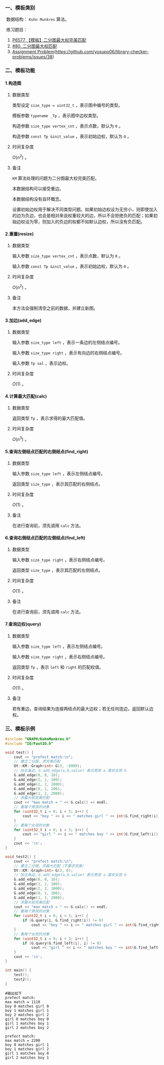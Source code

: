 ### 一、模板类别

​	数据结构： `Kuhn Munkres` 算法。

​	练习题目：

1. [P6577 【模板】二分图最大权完美匹配](https://www.luogu.com.cn/problem/P6577)
2. [#80. 二分图最大权匹配](https://uoj.ac/problem/80)
3. [Assignment Problem](https://judge.yosupo.jp/problem/assignment)(https://github.com/yosupo06/library-checker-problems/issues/38)


### 二、模板功能

#### 1.构造图

1. 数据类型

   类型设定 `size_type = uint32_t` ，表示图中编号的类型。

   模板参数 `typename _Tp` ，表示图中边权类型。
   
   构造参数 `size_type vertex_cnt` ，表示点数，默认为 `0` 。

   构造参数 `const Tp &init_value` ，表示初始边权，默认为 `0` 。

2. 时间复杂度

   $O(n^2)$ 。

3. 备注

    `KM` 算法处理的问题为二分图最大权完美匹配。

   本数据结构可以接受重边。

   本数据结构没有自环概念。

   设置初始边权用于解决不同类型问题。如果初始边权设为无穷小，则即使加入的边为负边，也会是相对来说权重较大的边，所以不会拒绝负的匹配；如果初始边权设为零，则加入的负边的权都不如默认边权，所以没有负匹配。

#### 2.重置(resize)

1. 数据类型

   输入参数 `size_type vertex_cnt` ，表示点数，默认为 `0` 。

   输入参数 `const Tp &init_value` ，表示初始边权，默认为 `0` 。

2. 时间复杂度

   $O(n^2)$ 。

3. 备注

   本方法会强制清空之前的数据，并建立新图。

#### 3.加边(add_edge)

1. 数据类型

   输入参数 `size_type left`​ ，表示一条边的左侧结点编号。

   输入参数 `size_type right` ，表示有向边的右侧结点编号。

   输入参数 `Tp val` ，表示边权。

2. 时间复杂度

   $O(1)$ 。

#### 4.计算最大匹配(calc)

1. 数据类型

   返回类型 `Tp` ，表示求得的最大匹配值。

2. 时间复杂度

   $O(n^3)$ 。

#### 5.查询左侧结点匹配的右侧结点(find_right)

1. 数据类型

   输入参数 `size_type left` ，表示左侧结点编号。

   返回类型 `size_type` ，表示其匹配的右侧结点。

2. 时间复杂度

   $O(1)$ 。

3. 备注

   在进行查询前，须先调用 `calc` 方法。

#### 6.查询右侧结点匹配的左侧结点(find_left)

1. 数据类型

   输入参数 `size_type right` ，表示右侧结点编号。

   返回类型 `size_type` ，表示其匹配的左侧结点。

2. 时间复杂度

   $O(1)$ 。

3. 备注

   在进行查询前，须先调用 `calc` 方法。

#### 7.查询边权(query)

1. 数据类型

   输入参数 `size_type left` ，表示左侧结点编号。

   输入参数 `size_type right` ，表示右侧结点编号。

   返回类型 `Tp` ，表示 `left` 和 `right` 的匹配权值。

2. 时间复杂度

    $O(1)$ 。

3. 备注

   若有重边，查询结果为连接两结点的最大边权；若无任何连边，返回默认边权。

### 三、模板示例

```c++
#include "GRAPH/KuhnMunkres.h"
#include "IO/FastIO.h"

void test() {
    cout << "prefect match:\n";
    // 建立二分图，求完美匹配
    OY::KM::Graph<int> G(3, -9999);
    // 加五条边，G.add_edge(a,b,value) 表示男孩 a 喜欢女孩 b
    G.add_edge(0, 0, 10);
    G.add_edge(1, 1, 100);
    G.add_edge(2, 2, 1000);
    G.add_edge(0, 1, 200);
    G.add_edge(1, 2, 2000);
    // 求最大权完美匹配
    cout << "max match = " << G.calc() << endl;
    // 看每个男孩的对象
    for (uint32_t i = 0; i < 3; i++) {
        cout << "boy " << i << " matches girl " << int(G.find_right(i)) << endl;
    }
    // 看每个女孩的对象
    for (uint32_t i = 0; i < 3; i++) {
        cout << "girl " << i << " matches boy " << int(G.find_left(i)) << endl;
    }
    cout << '\n';
}

void test2() {
    cout << "prefect match:\n";
    // 建立二分图，求最大匹配（不要求完美）
    OY::KM::Graph<int> G(3, 0);
    // 加五条边，G.add_edge(a,b,value) 表示男孩 a 喜欢女孩 b
    G.add_edge(0, 0, 10);
    G.add_edge(1, 1, 100);
    G.add_edge(2, 2, 1000);
    G.add_edge(0, 1, 200);
    G.add_edge(1, 2, 2000);
    // 求最大权完美匹配
    cout << "max match = " << G.calc() << endl;
    // 看每个男孩的对象
    for (uint32_t i = 0; i < 3; i++) {
        if (G.query(i, G.find_right(i)) != 0)
            cout << "boy " << i << " matches girl " << int(G.find_right(i)) << endl;
    }
    // 看每个女孩的对象
    for (uint32_t i = 0; i < 3; i++) {
        if (G.query(G.find_left(i), i) != 0)
            cout << "girl " << i << " matches boy " << int(G.find_left(i)) << endl;
    }
    cout << '\n';
}

int main() {
    test();
    test2();
}
```

```
#输出如下
prefect match:
max match = 1110
boy 0 matches girl 0
boy 1 matches girl 1
boy 2 matches girl 2
girl 0 matches boy 0
girl 1 matches boy 1
girl 2 matches boy 2

prefect match:
max match = 2200
boy 0 matches girl 1
boy 1 matches girl 2
girl 1 matches boy 0
girl 2 matches boy 1

```

